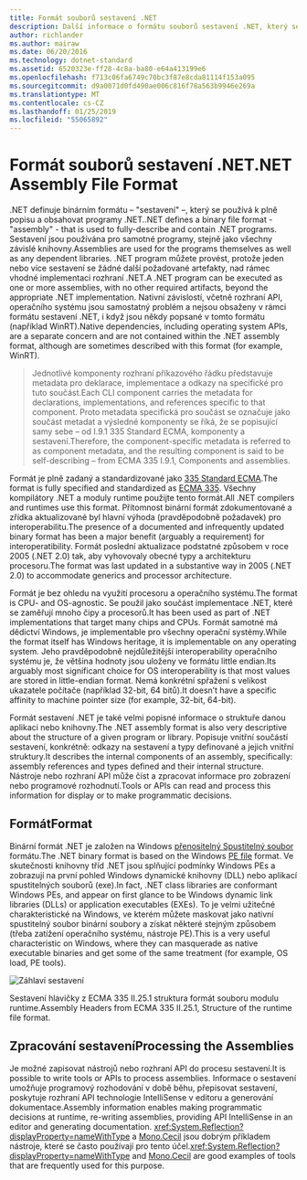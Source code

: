 ```yaml
---
title: Formát souborů sestavení .NET
description: Další informace o formátu souborů sestavení .NET, který se používá k popisu a obsahovat .NET aplikací a knihoven.
author: richlander
ms.author: mairaw
ms.date: 06/20/2016
ms.technology: dotnet-standard
ms.assetid: 6520323e-ff28-4c8a-ba80-e64a413199e6
ms.openlocfilehash: f713c06fa6749c70bc3f87e8cda81114f153a095
ms.sourcegitcommit: d9a0071d0fd490ae006c816f78a563b9946e269a
ms.translationtype: MT
ms.contentlocale: cs-CZ
ms.lasthandoff: 01/25/2019
ms.locfileid: "55065892"
---
```

# <a name="net-assembly-file-format"></a><span data-ttu-id="c4ef2-103">Formát souborů sestavení .NET</span><span class="sxs-lookup"><span data-stu-id="c4ef2-103">.NET Assembly File Format</span></span>

<span data-ttu-id="c4ef2-104">.NET definuje binárním formátu – "sestavení" –, který se používá k plně popisu a obsahovat programy .NET.</span><span class="sxs-lookup"><span data-stu-id="c4ef2-104">.NET defines a binary file format - "assembly" - that is used to fully-describe and contain .NET programs.</span></span> <span data-ttu-id="c4ef2-105">Sestavení jsou používána pro samotné programy, stejně jako všechny závislé knihovny.</span><span class="sxs-lookup"><span data-stu-id="c4ef2-105">Assemblies are used for the programs themselves as well as any dependent libraries.</span></span> <span data-ttu-id="c4ef2-106">.NET program můžete provést, protože jeden nebo více sestavení se žádné další požadované artefakty, nad rámec vhodné implementaci rozhraní .NET.</span><span class="sxs-lookup"><span data-stu-id="c4ef2-106">A .NET program can be executed as one or more assemblies, with no other required artifacts, beyond the appropriate .NET implementation.</span></span> <span data-ttu-id="c4ef2-107">Nativní závislostí, včetně rozhraní API, operačního systému jsou samostatný problém a nejsou obsaženy v rámci formátu sestavení .NET, i když jsou někdy popsané v tomto formátu (například WinRT).</span><span class="sxs-lookup"><span data-stu-id="c4ef2-107">Native dependencies, including operating system APIs, are a separate concern and are not contained within the .NET assembly format, although are sometimes described with this format (for example, WinRT).</span></span>

> <span data-ttu-id="c4ef2-108">Jednotlivé komponenty rozhraní příkazového řádku představuje metadata pro deklarace, implementace a odkazy na specifické pro tuto součást.</span><span class="sxs-lookup"><span data-stu-id="c4ef2-108">Each CLI component carries the metadata for declarations, implementations, and references specific to that component.</span></span> <span data-ttu-id="c4ef2-109">Proto metadata specifická pro součást se označuje jako součást metadat a výsledné komponenty se říká, že se popisující samy sebe – od I.9.1 335 Standard ECMA, komponenty a sestavení.</span><span class="sxs-lookup"><span data-stu-id="c4ef2-109">Therefore, the component-specific metadata is referred to as component metadata, and the resulting component is said to be self-describing – from ECMA 335 I.9.1, Components and assemblies.</span></span>

<span data-ttu-id="c4ef2-110">Formát je plně zadaný a standardizované jako [335 Standard ECMA](https://www.ecma-international.org/publications/standards/Ecma-335.htm).</span><span class="sxs-lookup"><span data-stu-id="c4ef2-110">The format is fully specified and standardized as [ECMA 335](https://www.ecma-international.org/publications/standards/Ecma-335.htm).</span></span> <span data-ttu-id="c4ef2-111">Všechny kompilátory .NET a moduly runtime použijte tento formát.</span><span class="sxs-lookup"><span data-stu-id="c4ef2-111">All .NET compilers and runtimes use this format.</span></span> <span data-ttu-id="c4ef2-112">Přítomnost binární formát zdokumentované a zřídka aktualizované byl hlavní výhoda (pravděpodobně požadavek) pro interoperabilitu.</span><span class="sxs-lookup"><span data-stu-id="c4ef2-112">The presence of a documented and infrequently updated binary format has been a major benefit (arguably a requirement) for interoperatibility.</span></span> <span data-ttu-id="c4ef2-113">Formát poslední aktualizace podstatné způsobem v roce 2005 (.NET 2.0) tak, aby vyhovovaly obecné typy a architekturu procesoru.</span><span class="sxs-lookup"><span data-stu-id="c4ef2-113">The format was last updated in a substantive way in 2005 (.NET 2.0) to accommodate generics and processor architecture.</span></span>

<span data-ttu-id="c4ef2-114">Formát je bez ohledu na využití procesoru a operačního systému.</span><span class="sxs-lookup"><span data-stu-id="c4ef2-114">The format is CPU- and OS-agnostic.</span></span> <span data-ttu-id="c4ef2-115">Se použil jako součást implementace .NET, které se zaměřují mnoho čipy a procesorů.</span><span class="sxs-lookup"><span data-stu-id="c4ef2-115">It has been used as part of .NET implementations that target many chips and CPUs.</span></span> <span data-ttu-id="c4ef2-116">Formát samotné má dědictví Windows, je implementable pro všechny operační systémy.</span><span class="sxs-lookup"><span data-stu-id="c4ef2-116">While the format itself has Windows heritage, it is implementable on any operating system.</span></span> <span data-ttu-id="c4ef2-117">Jeho pravděpodobně nejdůležitější interoperability operačního systému je, že většina hodnoty jsou uloženy ve formátu little endian.</span><span class="sxs-lookup"><span data-stu-id="c4ef2-117">Its arguably most significant choice for OS interoperability is that most values are stored in little-endian format.</span></span> <span data-ttu-id="c4ef2-118">Nemá konkrétní spřažení s velikost ukazatele počítače (například 32-bit, 64 bitů).</span><span class="sxs-lookup"><span data-stu-id="c4ef2-118">It doesn’t have a specific affinity to machine pointer size (for example, 32-bit, 64-bit).</span></span>

<span data-ttu-id="c4ef2-119">Formát sestavení .NET je také velmi popisné informace o struktuře danou aplikaci nebo knihovny.</span><span class="sxs-lookup"><span data-stu-id="c4ef2-119">The .NET assembly format is also very descriptive about the structure of a given program or library.</span></span> <span data-ttu-id="c4ef2-120">Popisuje vnitřní součástí sestavení, konkrétně: odkazy na sestavení a typy definované a jejich vnitřní struktury.</span><span class="sxs-lookup"><span data-stu-id="c4ef2-120">It describes the internal components of an assembly, specifically: assembly references and types defined and their internal structure.</span></span> <span data-ttu-id="c4ef2-121">Nástroje nebo rozhraní API může číst a zpracovat informace pro zobrazení nebo programové rozhodnutí.</span><span class="sxs-lookup"><span data-stu-id="c4ef2-121">Tools or APIs can read and process this information for display or to make programmatic decisions.</span></span>

## <a name="format"></a><span data-ttu-id="c4ef2-122">Formát</span><span class="sxs-lookup"><span data-stu-id="c4ef2-122">Format</span></span>

<span data-ttu-id="c4ef2-123">Binární formát .NET je založen na Windows [přenositelný Spustitelný soubor](https://en.wikipedia.org/wiki/Portable_Executable) formátu.</span><span class="sxs-lookup"><span data-stu-id="c4ef2-123">The .NET binary format is based on the Windows [PE file](https://en.wikipedia.org/wiki/Portable_Executable) format.</span></span> <span data-ttu-id="c4ef2-124">Ve skutečnosti knihovny tříd .NET jsou splňující podmínky Windows PEs a zobrazují na první pohled Windows dynamické knihovny (DLL) nebo aplikací spustitelných souborů (exe).</span><span class="sxs-lookup"><span data-stu-id="c4ef2-124">In fact, .NET class libraries are conformant Windows PEs, and appear on first glance to be Windows dynamic link libraries (DLLs) or application executables (EXEs).</span></span> <span data-ttu-id="c4ef2-125">To je velmi užitečné charakteristické na Windows, ve kterém můžete maskovat jako nativní spustitelný soubor binární soubory a získat některé stejným způsobem (třeba zatížení operačního systému, nástroje PE).</span><span class="sxs-lookup"><span data-stu-id="c4ef2-125">This is a very useful characteristic on Windows, where they can masquerade as native executable binaries and get some of the same treatment (for example, OS load, PE tools).</span></span>

![Záhlaví sestavení](./media/assembly-format/assembly-headers.png)

<span data-ttu-id="c4ef2-127">Sestavení hlavičky z ECMA 335 II.25.1 struktura formát souboru modulu runtime.</span><span class="sxs-lookup"><span data-stu-id="c4ef2-127">Assembly Headers from ECMA 335 II.25.1, Structure of the runtime file format.</span></span>

## <a name="processing-the-assemblies"></a><span data-ttu-id="c4ef2-128">Zpracování sestavení</span><span class="sxs-lookup"><span data-stu-id="c4ef2-128">Processing the Assemblies</span></span>

<span data-ttu-id="c4ef2-129">Je možné zapisovat nástrojů nebo rozhraní API do procesu sestavení.</span><span class="sxs-lookup"><span data-stu-id="c4ef2-129">It is possible to write tools or APIs to process assemblies.</span></span> <span data-ttu-id="c4ef2-130">Informace o sestavení umožňuje programový rozhodování v době běhu, přepisovat sestavení, poskytuje rozhraní API technologie IntelliSense v editoru a generování dokumentace.</span><span class="sxs-lookup"><span data-stu-id="c4ef2-130">Assembly information enables making programmatic decisions at runtime, re-writing assemblies, providing API IntelliSense in an editor and generating documentation.</span></span> <span data-ttu-id="c4ef2-131"><xref:System.Reflection?displayProperty=nameWithType> a [Mono.Cecil](https://www.mono-project.com/docs/tools+libraries/libraries/Mono.Cecil/) jsou dobrým příkladem nástroje, které se často používají pro tento účel.</span><span class="sxs-lookup"><span data-stu-id="c4ef2-131"><xref:System.Reflection?displayProperty=nameWithType> and [Mono.Cecil](https://www.mono-project.com/docs/tools+libraries/libraries/Mono.Cecil/) are good examples of tools that are frequently used for this purpose.</span></span>
